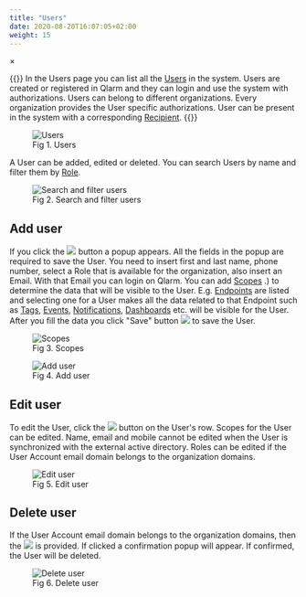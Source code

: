 ```yaml
---
title: "Users"
date: 2020-08-20T16:07:05+02:00
weight: 15
---
```


<!-- The Modal -->
<div id="myModal" class="modal">
  <span class="close">&times;</span>
  <img class="modal-content" id="img01">
  <div id="caption"></div>
</div>

{{<lead>}}
In the Users page you can list all the [Users](/glossary#user) in the system. Users are created or registered in Qlarm and they can login and use the system with authorizations. Users can belong to different organizations. Every organization provides the User specific authorizations. User can be present in the system with a corresponding [Recipient](/glossary#recipient).
{{</lead>}}
<figure class="image_container">
    <img class="center_image myImg" onClick="reply_click(this)"  id="users" src="/users.png" alt="Users">
    <figcaption>Fig 1. Users</figcaption>
</figure>

A User can be added, edited or deleted. You can search Users by name and filter them by [Role](/glossary#role).
<figure class="image_container">
    <img class="center_image myImg" onClick="reply_click(this)"  id="filter_users_role_filter" src="/filter_users_role_filter.png" alt="Search and filter users">
    <figcaption>Fig 2. Search and filter users</figcaption>
</figure>

## Add user

If you click the <img src="/add_user_button.png"> button a popup appears. All the fields in the popup are required to save the User. You need to insert first and last name, phone number, select a Role that is available for the organization, also insert an Email. With that Email you can login on Qlarm.
You can add [Scopes](/glossary#scope) .) to determine the data that will be visible to the User. E.g. [Endpoints](/glossary#endpoint) are listed and selecting one for a User makes all the data related to that Endpoint such as [Tags](/glossary#tag), [Events](/glossary#event), [Notifications](/glossary#notification), [Dashboards](/glossary#dashboard) etc. will be visible for the User.<br/> 
After you fill the data you click "Save" button <img src="/user_save.png"> to save the User.

<figure class="image_container">
    <img class="center_image myImg figure_resize2" onClick="reply_click(this)"  id="user_scopes" src="/user_scopes.png" alt="Scopes">
    <figcaption>Fig 3. Scopes</figcaption>
</figure>

<figure class="image_container">
    <img class="center_image myImg" onClick="reply_click(this)"  id="add_user_popup" src="/add_user_popup.png" alt="Add user">
    <figcaption>Fig 4. Add user</figcaption>
</figure>

## Edit user
To edit the User, click the <img src="/row_edit_button.png"> button on the User's row. Scopes for the User can be edited. Name, email and mobile cannot be edited when the User is synchronized with the external active directory. Roles can be edited if the User Account email domain belongs to the organization domains.

<figure class="image_container">
    <img class="center_image myImg" onClick="reply_click(this)"  id="edit_user" src="/edit_user.png" alt="Edit user">
    <figcaption>Fig 5. Edit user</figcaption>
</figure>

## Delete user
If the User Account email domain belongs to the organization domains, then the <img src="/row_delete_button.png"> is provided. If clicked a confirmation popup will appear. If confirmed, the User will be deleted.
<figure class="image_container">
    <img class="center_image myImg figure_resize1" onClick="reply_click(this)"  id="user_delete_popup" src="/user_delete_popup.png" alt="Delete user">
    <figcaption>Fig 6. Delete user</figcaption>
</figure>

<script>
// Get the modal
var modal = document.getElementById("myModal");

var modalImg = document.getElementById("img01");
var captionText = document.getElementById("caption");
function reply_click(img)
{
    modal.style.display = "block";
    modalImg.src = img.src;
    captionText.innerHTML = img.alt;
}

modal.onclick = function() { 
  modal.style.display = "none";
}

document.addEventListener('keyup', function(e) {
    if (e.keyCode == 27) {
        modal.style.display = "none";
    }
});
</script>